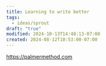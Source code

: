 ```yaml
---
title: Learning to write better
tags:
  - ideas/sprout
draft: "true"
modified: 2024-10-13T14:48:13-07:00
created: 2024-08-12T10:53:00-07:00
---
```


https://palmermethod.com